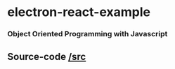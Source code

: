 # electron-react-example

### Object Oriented Programming with Javascript

## Source-code [/src](https://github.com/olaplassen/react.js-Project/tree/master/src)
